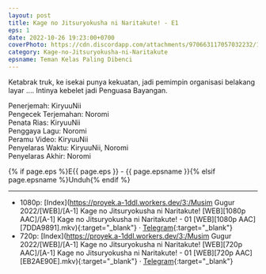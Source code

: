 ```yaml
---
layout: post
title: Kage no Jitsuryokusha ni Naritakute! - E1
eps: 1
date: 2022-10-26 19:23:00+0700
coverPhoto: https://cdn.discordapp.com/attachments/970663117057032232/1034801461755920455/mpv-shot0159.jpg
category: Kage-no-Jitsuryokusha-ni-Naritakute
epsname: Teman Kelas Paling Dibenci
---
```


Ketabrak truk, ke isekai punya kekuatan, jadi pemimpin organisasi belakang layar .... Intinya kebelet jadi Penguasa Bayangan.

Penerjemah: KiryuuNii<br>
Pengecek Terjemahan: Noromi<br>
Penata Rias: KiryuuNii<br>
Penggaya Lagu: Noromi<br>
Peramu Video: KiryuuNii<br>
Penyelaras Waktu: KiryuuNii, Noromi<br>
Penyelaras Akhir: Noromi<br>

{% if page.eps %}E{{ page.eps }} - {{ page.epsname }}{% elsif page.epsname %}Unduh{% endif %}

---
- 1080p: [Index](https://proyek.a-1ddl.workers.dev/3:/Musim Gugur 2022/[WEB]/[A-1] Kage no Jitsuryokusha ni Naritakute! [WEB][1080p AAC]/[A-1] Kage no Jitsuryokusha ni Naritakute! - 01 [WEB][1080p AAC][7DDA9891].mkv){:target="_blank"} &middot; [Telegram](https://t.me/a1fansubweeklies/151){:target="_blank"}<br>
- 720p: [Index](https://proyek.a-1ddl.workers.dev/3:/Musim Gugur 2022/[WEB]/[A-1] Kage no Jitsuryokusha ni Naritakute! [WEB][720p AAC]/[A-1] Kage no Jitsuryokusha ni Naritakute! - 01 [WEB][720p AAC][EB2AE90E].mkv){:target="_blank"} &middot; [Telegram](https://t.me/a1fansubweeklies/150){:target="_blank"}
